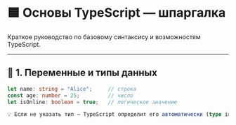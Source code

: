 # 🟦 Основы TypeScript — шпаргалка

Краткое руководство по базовому синтаксису и возможностям TypeScript.

---

## 📘 1. Переменные и типы данных

```ts
let name: string = "Alice";     // строка
const age: number = 25;         // число
let isOnline: boolean = true;   // логическое значение

💡 Если не указать тип — TypeScript определит его автоматически (type inference).
